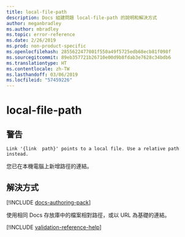 ```yaml
---
title: local-file-path
description: Docs 組建問題 local-file-path 的說明和解決方式
author: meganbradley
ms.author: mbradley
ms.topic: error-reference
ms.date: 2/26/2019
ms.prod: non-product-specific
ms.openlocfilehash: 2855622477801f550a49f5725edb68ecb81f098f
ms.sourcegitcommit: 89eb357721b26710e00d9b8fdab3e7628c34bdb6
ms.translationtype: HT
ms.contentlocale: zh-TW
ms.lasthandoff: 03/06/2019
ms.locfileid: "57459226"
---
```

# <a name="local-file-path"></a>local-file-path

## <a name="warning"></a>警告

`Link '{link  path}' points to a local file. Use a relative path instead.`

您已在本機電腦上新增路徑的連結。

## <a name="resolution"></a>解決方式

[!INCLUDE [docs-authoring-pack](includes/docs-authoring-pack.md)]

使用相同 Docs 存放庫中的檔案相對路徑，或以 URL 為基礎的連結。

<!--make sure to add this file to your includes folder and verify the path-->
[!INCLUDE [validation-reference-help](includes/validation-reference-help.md)]
